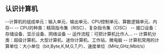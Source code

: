 ## 认识计算机
 --计算机的组成单元：输入单元、输出单元、CPU控制单元、算数逻辑单元、内存--
 -- CPU的种类：精简指令集（RISC）、复杂指令集（CISC）
 -- 接口设备：存储设备、显示设备、网络设备
 -- 运作流程：可把计算机比作人...
 -- 计算机分类：超级计算机、大型计算机、迷你计算机、工作站、微电脑
 -- 计算机常用的计算单位：大小单位（bit,Byte,K,M,G,T,P）、速度单位（MHz,GHz;Mbit/s）
